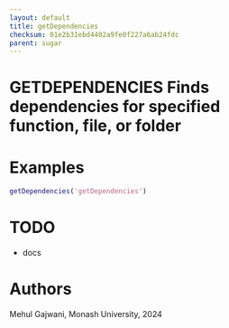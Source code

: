 ```yaml
---
layout: default
title: getDependencies
checksum: 01e2b31ebd4402a9fe0f227a6ab24fdc
parent: sugar
---
```



 
# GETDEPENDENCIES Finds dependencies for specified function, file, or folder
 
# Examples
```matlab
getDependencies('getDependencies')
```
 
# TODO
-  docs 
 
# Authors

Mehul Gajwani, Monash University, 2024

